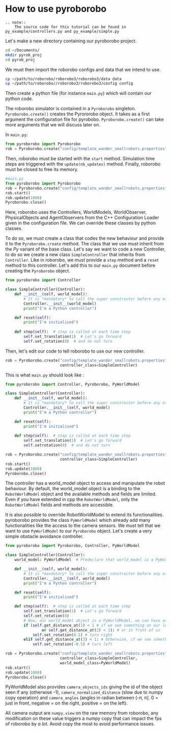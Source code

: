 # How to use pyroborobo

```eval_rst
.. note::
    The source code for this tutorial can be found in py_example/controllers.py and py_example/simple.py
```

Let's make a new directory containing our pyroborobo project.

```bash
cd ~/Documents/
mkdir pyrob_proj
cd pyrob_proj
```

We must then import the roborobo configs and data that we intend to use.

```bash
cp ~/path/to/roborobo/roborobo3/roborobo3/data data
cp ~/path/to/roborobo//roborobo3/roborobo3/config config
```

Then create a python file (for instance `main.py`) which will contain our python code.

The roborobo simulator is contained in a `Pyroborobo` singleton. `Pyroborobo.create()` creates
the Pyrororobo object. It takes as a first argument the configuration file for pyrobobo. 
`Pyroborobo.create()` can take more arguments that we will discuss later on. 

In `main.py`:
```python
from pyroborobo import Pyroborobo
rob = Pyroborobo.create("config/template_wander_smallrobots.properties")
```

Then, roborobo must be started with the `start` method. Simulation time steps are triggered with
the `update(nb_updates)` method. Finally, roborobo must be closed to free its memory.

```python
#main.py
from pyroborobo import Pyroborobo
rob = Pyroborobo.create("config/template_wander_smallrobots.properties")
rob.start()
rob.update(1000)
Pyroborobo.close()

```

Here, roborobo uses the Controllers, WorldModels, WorldObserver, PhysicalObjects and AgentObservers from the C++ Configuration Loader given in the configuration file. We can override these classes by python classes.

To do so, we must create a class that codes the new behaviour and provide it to the `Pyroborobo.create` method. The class that we use must inherit from the *Py* variant of the base class. Let's say we want to code a new Controller, to do so we create a new class `SimpleController` that inherits from `Controller`. Like in roborobo, we must provide a `step` method and a `reset` method to this controller. Let's add this to our `main.py` document before creating the `Pyroborobo` object.

```python
from pyroborobo import Controller

class SimpleController(Controller):
    def __init__(self, world_model):
        # It is *mandatory* to call the super constructor before any other operation to link the python object to its C++ counterpart
        Controller.__init__(world_model) 
        print("I'm a Python controller")

    def reset(self):
        print("I'm initialised")
    
    def step(self):  # step is called at each time step
        self.set_translation(1)  # Let's go forward
        self.set_rotation(0)  # and do not turn
```

Then, let's edit our code to tell roborobo to use our new controller.

```python
rob = Pyroborobo.create("config/template_wander_smallrobots.properties",
                        controller_class=SimpleController)
```

This is what `main.py` should look like : 
```python
from pyroborobo import Controller, Pyroborobo, PyWorldModel

class SimpleController(Controller):
    def __init__(self, world_model):
        # It is *mandatory* to call the super constructor before any other operation to link the python object to its C++ counterpart
        Controller.__init__(self, world_model) 
        print("I'm a Python controller")

    def reset(self):
        print("I'm initialised")
    
    def step(self):  # step is called at each time step
        self.set_translation(1)  # Let's go forward
        self.setrotation(0)  # and do not turn

rob = Pyroborobo.create("config/template_wander_smallrobots.properties",
                        controller_class=SimpleController)
rob.start()
rob.update(1000)
Pyroborobo.close()
```

The controller has a world_model object to access and manipulate the robot behaviour. By default, the world_model object is a binding to the `RobotWorldModel` object and the available methods and fields are limited. Even if you have extended in cpp the `RobotWorldModel`, only the `RobotWorldModel` fields and methods are accessible.

It is also possible to override RobotWorldModel to extend its functionalities. pyroborobo provides the class `PyWorldModel` which already add many functionalities like the access to the camera sensors. We must tell that we want to use `PyWorldModel` to our `Pyroborobo` object.
Let's create a very simple obstacle avoidance controller.

```python
from pyroborobo import Pyroborobo, Controller, PyWorldModel

class SimpleController(Controller):
    world_model: PyWorldModel  # Predeclare that world_model is a PyWorldModel for better code completion

    def __init__(self, world_model):
        # It is *mandatory* to call the super constructor before any other operation to link the python object to its C++ counterpart
        Controller.__init__(self, world_model)
        print("I'm a Python controller")

    def reset(self):
        print("I'm initialised")

    def step(self):  # step is called at each time step
        self.set_translation(1)  # Let's go forward
        self.set_rotation(0)
        # Now, our world_model object is a PyWorldModel, we can have access to camera_* properties
        if (self.get_distance_at(1) < 1 # if we see something on our left
                or self.get_distance_at(2) < 1): # or in front of us
            self.set_rotation(0.5) # turn right
        elif self.get_distance_at(3) < 1: # Otherwise, if we see something on our right
            self.set_rotation(-0.5) # turn left

rob = Pyroborobo.create("config/template_wander_smallrobots.properties",
                        controller_class=SimpleController,
                        world_model_class=PyWorldModel)
rob.start()
rob.update(1000)
Pyroborobo.close()
```

PyWorldModel also provides `camera_objects_ids` giving the id of the object seen if any  (otherwise -1), `camera_normalized_distance` (slow due to numpy copy operation) and `camera_angles` (angles in radian between (-π, π]. 0 = just in front, negative = on the right, positive = on the left).

All camera output are `numpy.view` on the raw memory from roborobo, any modification on these value triggers a numpy copy that can impact the fps of roborobo by *a lot*. Avoid copy the most to avoid performance issues.
